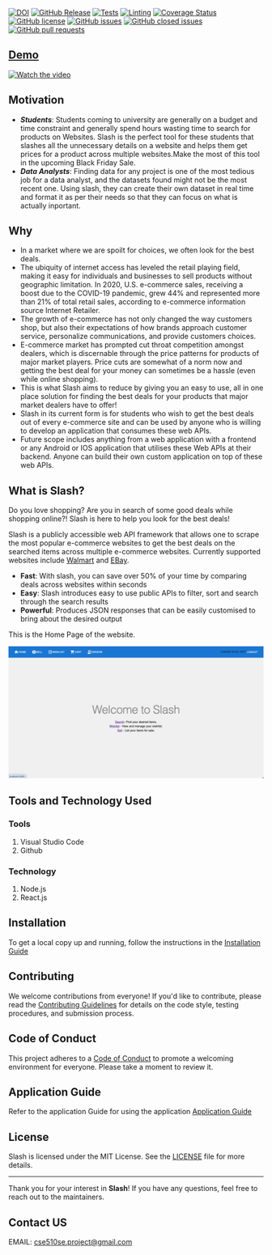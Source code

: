 [![DOI](https://zenodo.org/badge/DOI/10.5281/zenodo.14210457.svg)](https://doi.org/10.5281/zenodo.14210457)
[![GitHub Release](https://img.shields.io/badge/release-v1.0.1.1-blue)](https://github.com/SE-Fall-2024-Team-52/slash-ui)
[![Tests](https://github.com/SE-Fall-2024-Team-52/slash-ui/actions/workflows/build.yaml/badge.svg)](https://github.com/SE-Fall-2024-Team-52/slash-ui/actions/workflows/build.yaml)
[![Linting](https://github.com/SE-Fall-2024-Team-52/slash-ui/actions/workflows/linting.yaml/badge.svg)](https://github.com/SE-Fall-2024-Team-52/slash-ui/actions/workflows/linting.yaml)
[![Coverage Status](https://coveralls.io/repos/github/SE-Fall-2024-Team-52/slash-ui/badge.svg?branch=main)](https://github.com/SE-Fall-2024-Team-52/slash-ui/actions/workflows/build.yaml)
[![GitHub license](https://img.shields.io/github/license/SE-Fall-2024-Team-52/slash-ui)](https://github.com/SE-Fall-2024-Team-52/slash-ui/blob/main/License.md)
<a href="https://github.com/SE-Fall-2024-Team-52/slash-ui/issues"><img alt="GitHub issues" src="https://img.shields.io/github/issues/SE-Fall-2024-Team-52/slash-ui"></a>
<a href="https://github.com/SE-Fall-2024-Team-52/slash-ui/issues"><img alt="GitHub closed issues" src="https://img.shields.io/github/issues-closed/SE-Fall-2024-Team-52/slash-ui">
<a href="https://github.com/SE-Fall-2024-Team-52/slash-ui/pulls"><img alt="GitHub pull requests" src="https://img.shields.io/github/issues-pr/SE-Fall-2024-Team-52/slash-ui">

## Demo

[![Watch the video](https://img.youtube.com/vi/0IJG0-tvfvI/maxresdefault.jpg)](https://youtu.be/0IJG0-tvfvI)

## Motivation

* ***Students***: Students coming to university are generally on a budget and time constraint and generally spend hours wasting time to search for products on Websites. Slash is the perfect tool for these students that slashes all the unnecessary details on a website and helps them get prices for a product across multiple websites.Make the most of this tool in the upcoming Black Friday Sale.
* ***Data Analysts***: Finding data for any project is one of the most tedious job for a data analyst, and the datasets found might not be the most recent one. Using slash, they can create their own dataset in real time and format it as per their needs so that they can focus on what is actually inportant.

## Why

* In a market where we are spoilt for choices, we often look for the best deals.
* The ubiquity of internet access has leveled the retail playing field, making it easy for individuals and businesses to sell products without geographic limitation. In 2020, U.S. e-commerce sales, receiving a boost due to the COVID-19 pandemic, grew 44% and represented more than 21% of total retail sales, according to e-commerce information source Internet Retailer.
* The growth of e-commerce has not only changed the way customers shop, but also their expectations of how brands approach customer service, personalize communications, and provide customers choices.
* E-commerce market has prompted cut throat competition amongst dealers, which is discernable through the price patterns for products of major market players. Price cuts are somewhat of a norm now and getting the best deal for your money can sometimes be a hassle (even while online shopping).
* This is what Slash aims to reduce by giving you an easy to use, all in one place solution for finding the best deals for your products that major market dealers have to offer!
* Slash in its current form is for students who wish to get the best deals out of every e-commerce site and can be used by anyone who is willing to develop an application that consumes these web APIs.
* Future scope includes anything from a web application with a frontend or any Android or IOS application that utilises these Web APIs at their backend. Anyone can build their own custom application on top of these web APIs.

## What is Slash?

Do you love shopping? Are you in search of some good deals while shopping online?! Slash is here to help you look for the best deals!

Slash is a publicly accessible web API framework that allows one to scrape the most popular e-commerce websites to get the best deals on the searched items across multiple e-commerce websites. Currently supported websites include [Walmart](https://www.walmart.com/) and [EBay](https://www.ebay.com/).

* **Fast**: With slash, you can save over 50% of your time by comparing deals across websites within seconds
* **Easy**: Slash introduces easy to use public APIs to filter, sort and search through the search results
* **Powerful**: Produces JSON responses that can be easily customised to bring about the desired output

This is the Home Page of the website.

![alt text](image.png)

## Tools and Technology Used

### Tools

1. Visual Studio Code
2. Github

### Technology

1. Node.js
2. React.js

## Installation

To get a local copy up and running, follow the instructions in the [Installation Guide](INSTALL.md)

## Contributing

We welcome contributions from everyone! If you'd like to contribute, please read the [Contributing Guidelines](CONTRIBUTING.md) for details on the code style, testing procedures, and submission process.

## Code of Conduct

This project adheres to a [Code of Conduct](CODE-OF-CONDUCT.md) to promote a welcoming environment for everyone. Please take a moment to review it.

## Application Guide

Refer to the application Guide for using the application [Application Guide](Application_Guide.md)

## License

Slash is licensed under the MIT License. See the [LICENSE](LICENSE.md) file for more details.

---

Thank you for your interest in **Slash**! If you have any questions, feel free to reach out to the maintainers.

## Contact US

EMAIL: <cse510se.project@gmail.com>
